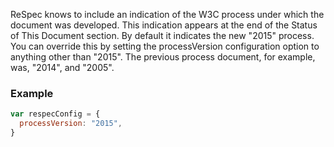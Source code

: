 ReSpec knows to include an indication of the W3C process under which the document was developed. This indication appears at the end of the Status of This Document section. By default it indicates the new "2015" process. You can override this by setting the processVersion configuration option to anything other than "2015". The previous process document, for example, was, "2014", and "2005".

### Example

```js
var respecConfig = {
  processVersion: "2015",
}
```
